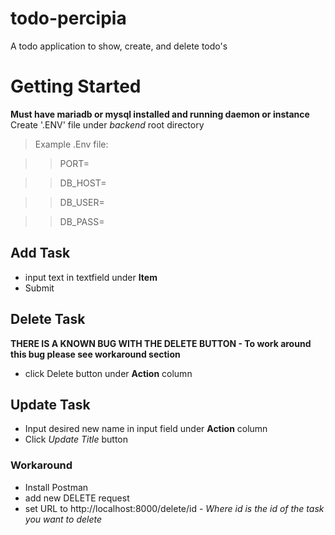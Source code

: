 # todo-percipia
A todo application to show, create, and delete todo's

# Getting Started
**Must have mariadb or mysql installed and running daemon or instance**
Create '.ENV' file under *backend* root directory 

>Example .Env file:

>>PORT=

>>DB_HOST=

>>DB_USER=

>>DB_PASS=

## Add Task
- input text in textfield under **Item**
- Submit

## Delete Task
**THERE IS A KNOWN BUG WITH THE DELETE BUTTON - To work around this bug please see workaround section**
- click Delete button under **Action** column

## Update Task
- Input desired new name in input field under **Action** column
- Click *Update Title* button

### Workaround
- Install Postman
- add new DELETE request
- set URL to http://localhost:8000/delete/id - *Where id is the id of the task you want to delete*
